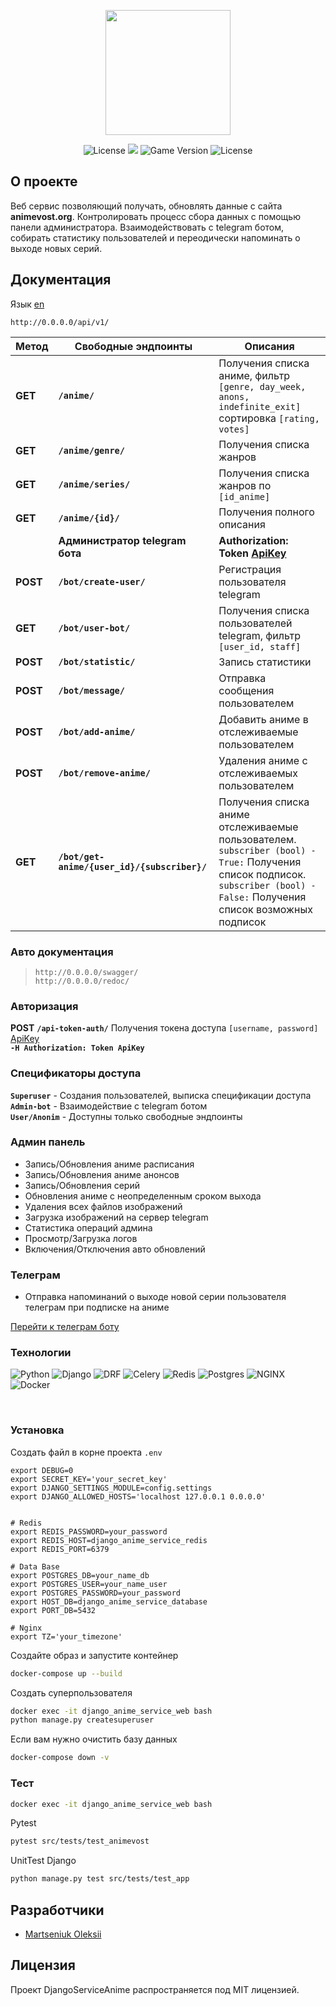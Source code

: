 <p align="center">
      <img src="https://i.ibb.co/CQtKPmb/pngwing-com.png" width="200">
</p>

<p align="center">
   <img src="https://img.shields.io/badge/Python-3.10.6-blue" alt="License">
   <img src="https://img.shields.io/badge/Framework-Django%204.0.5-blueviolet">
   <img src="https://img.shields.io/badge/Version-v1.0-blue" alt="Game Version">
   <img src="https://img.shields.io/badge/License-MIT-brightgreen" alt="License">
</p>

## О проекте

Веб сервис позволяющий получать, обновлять данные с сайта <b>animevost.org</b>. Контролировать процесс сбора данных с помощью панели администратора. Взаимодействовать с telegram ботом, собирать статистику пользователей и переодически напоминать о выходе новых серий.

## Документация

Язык [en](../README.md)
```
http://0.0.0.0/api/v1/
```
|Метод|Свободные эндпоинты|	Описания|
|-----|--------------------|---------|
|<b>GET</b>|**`/anime/`** |Получения списка аниме, фильтр `[genre, day_week, anons, indefinite_exit] `сортировка `[rating, votes]`|
|<b>GET</b>|**`/anime/genre/`**|Получения списка жанров|
|<b>GET</b>|**`/anime/series/`**| Получения списка жанров по `[id_anime]`|
|<b>GET</b>|**`/anime/{id}/`**| Получения полного описания|
||<b>Администратор telegram бота<b>|<b>Authorization: Token [<u>ApiKey</u>](#авторизация)</b>|
|<b><b>POST</b></b>|**`/bot/create-user/`**| Регистрация пользователя telegram|
|<b>GET</b>|**`/bot/user-bot/`**| Получения списка пользователей telegram, фильтр `[user_id, staff]` |
|<b>POST</b>|**`/bot/statistic/`**| Запись статистики |
|<b>POST</b>|**`/bot/message/`**| Отправка сообщения пользователем|
|<b>POST</b>|**`/bot/add-anime/`**|Добавить аниме в отслеживаемые пользователем|
|<b>POST</b>|**`/bot/remove-anime/`**|Удаления аниме с отслеживаемых пользователем|
|<b>GET</b>|**`/bot/get-anime/{user_id}/{subscriber}/`**|Получения списка аниме отслеживаемые пользователем. <br>`subscriber (bool) - True:` Получения список подписок. <br>`subscriber (bool) - False:` Получения список возможных подписок|

### <b>Авто документация</b>

>`http://0.0.0.0/swagger/`<br>
>`http://0.0.0.0/redoc/`<br>

### <b>Авторизация</b>

<b>POST</b> **`/api-token-auth/`** Получения токена доступа `[username, password]` <u>ApiKey</u><br>
**`-H Authorization: Token ApiKey`**

### <b>Спецификаторы доступа</b>
**`Superuser`** - Создания пользователей, выписка спецификации доступа <br>
**`Admin-bot`** - Взаимодействие с telegram ботом<br>
**`User/Anonim`** - Доступны только свободные эндпоинты

### <b>Админ панель</b>

- Запись/Обновления аниме расписания
- Запись/Обновления  аниме анонсов
- Запись/Обновления  серий
- Обновления аниме с неопределенным сроком выхода
- Удаления всех файлов изображений
- Загрузка изображений на сервер telegram
- Статистика операций админа
- Просмотр/Загрузка логов
- Включения/Отключения авто обновлений

### <b>Телеграм</b>

- Отправка напоминаний о выходе новой серии пользователя телеграм при подписке на аниме

[Перейти к телеграм боту](https://github.com/OleksiiMartseniuk/bot_anime)

### <b>Технологии</b>

![Python](https://img.shields.io/badge/-Python-blue?style=flat-square)
![Django](https://img.shields.io/badge/-Django-blueviolet?style=flat-square)
![DRF](https://img.shields.io/badge/-DRF-red?style=flat-square)
![Celery](https://img.shields.io/badge/-Celery-important?style=flat-square)
![Redis](https://img.shields.io/badge/-Redis-critical?style=flat-square)
![Postgres](https://img.shields.io/badge/-Postgres-yellow?style=flat-square)
![NGINX](https://img.shields.io/badge/-NGINX-success?style=flat-square)
![Docker](https://img.shields.io/badge/-Docker-informational?style=flat-square)

<br>

### <b>Установка</b>

Создать файл в корне проекта `.env`

```
export DEBUG=0
export SECRET_KEY='your_secret_key'
export DJANGO_SETTINGS_MODULE=config.settings
export DJANGO_ALLOWED_HOSTS='localhost 127.0.0.1 0.0.0.0'


# Redis
export REDIS_PASSWORD=your_password
export REDIS_HOST=django_anime_service_redis
export REDIS_PORT=6379

# Data Base
export POSTGRES_DB=your_name_db
export POSTGRES_USER=your_name_user
export POSTGRES_PASSWORD=your_password
export HOST_DB=django_anime_service_database
export PORT_DB=5432

# Nginx
export TZ='your_timezone'
```

Создайте образ и запустите контейнер

```bash
docker-compose up --build
```

Создать суперпользователя

```bash
docker exec -it django_anime_service_web bash
python manage.py createsuperuser
```

Если вам нужно очистить базу данных

```bash
docker-compose down -v
```


### <b>Тест</b>


```bash
docker exec -it django_anime_service_web bash
```
Pytest
```bash
pytest src/tests/test_animevost
```
UnitTest Django
```bash
python manage.py test src/tests/test_app
```

## Разработчики

- [Martseniuk Oleksii](https://github.com/OleksiiMartseniuk)


## Лицензия

Проект DjangoServiceAnime распространяется под MIT лицензией.
